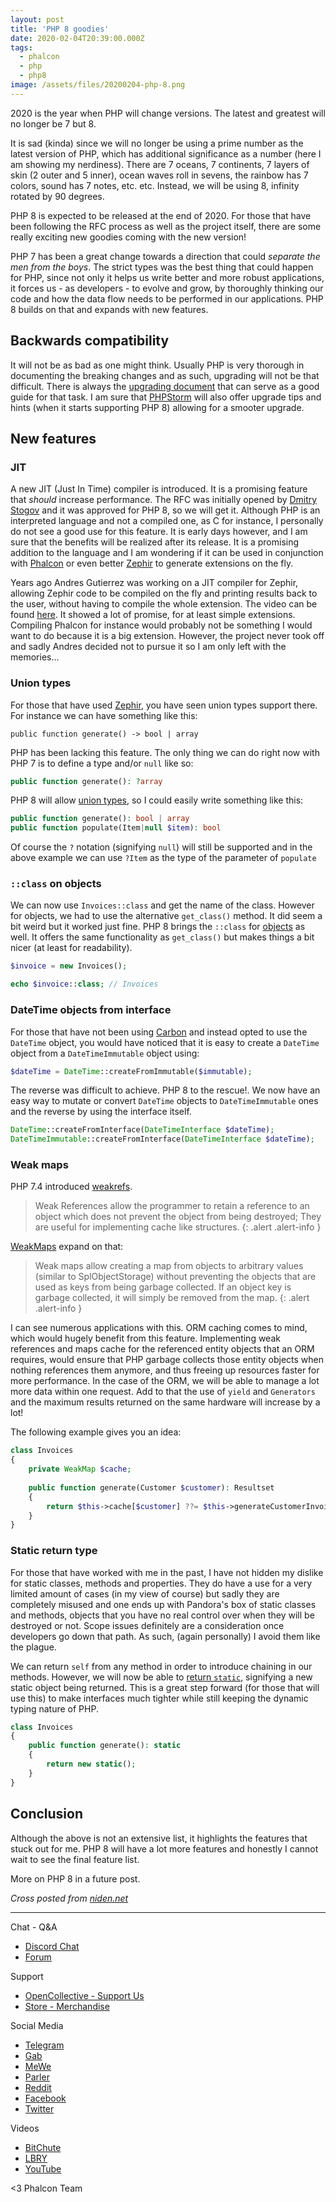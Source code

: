 ```yaml
---
layout: post
title: 'PHP 8 goodies'
date: 2020-02-04T20:39:00.000Z
tags:
  - phalcon
  - php
  - php8
image: /assets/files/20200204-php-8.png
---
```

2020 is the year when PHP will change versions. The latest and greatest will no longer be 7 but 8.

<!--more-->

It is sad (kinda) since we will no longer be using a prime number as the latest version of PHP, which has additional significance as a number (here I am showing my nerdiness). There are 7 oceans, 7 continents, 7 layers of skin (2 outer and 5 inner), ocean waves roll in sevens, the rainbow has 7 colors, sound has 7 notes, etc. etc. Instead, we will be using 8, infinity rotated by 90 degrees.

PHP 8 is expected to be released at the end of 2020. For those that have been following the RFC process as well as the project itself, there are some really exciting new goodies coming with the new version!

PHP 7 has been a great change towards a direction that could _separate the men from the boys_. The strict types was the best thing that could happen for PHP, since not only it helps us write better and more robust applications, it forces us - as developers - to evolve and grow, by thoroughly thinking our code and how the data flow needs to be performed in our applications. PHP 8 builds on that and expands with new features.

## Backwards compatibility
It will not be as bad as one might think. Usually PHP is very thorough in documenting the breaking changes and as such, upgrading will not be that difficult. There is always the [upgrading document](https://github.com/php/php-src/blob/master/UPGRADING#L20) that can serve as a good guide for that task. I am sure that [PHPStorm](https://phpstorm.jetbrains.com) will also offer upgrade tips and hints (when it starts supporting PHP 8) allowing for a smooter upgrade.

## New features
### JIT
A new JIT (Just In Time) compiler is introduced. It is a promising feature that _should_ increase performance. The RFC was initially opened by [Dmitry Stogov](https://wiki.php.net/rfc/jit) and it was approved for PHP 8, so we will get it. Although PHP is an interpreted language and not a compiled one, as C for instance, I personally do not see a good use for this feature. It is early days however, and I am sure that the benefits will be realized after its release. It is a promising addition to the language and I am wondering if it can be used in conjunction with [Phalcon](https://phalcon.io) or even better [Zephir](https://zephir-lang.com) to generate extensions on the fly. 

Years ago Andres Gutierrez was working on a JIT compiler for Zephir, allowing Zephir code to be compiled on the fly and printing results back to the user, without having to compile the whole extension. The video can be found [here](https://player.vimeo.com/video/91588214). It showed a lot of promise, for at least simple extensions. Compiling Phalcon for instance would probably not be something I would want to do because it is a big extension. However, the project never took off and sadly Andres decided not to pursue it so I am only left with the memories...

### Union types
For those that have used [Zephir](https://zephir-lang.com), you have seen union types support there. For instance we can have something like this:

```zephir
public function generate() -> bool | array
```
PHP has been lacking this feature. The only thing we can do right now with PHP 7 is to define a type and/or `null` like so:

```php
public function generate(): ?array
```
PHP 8  will allow [union types](https://wiki.php.net/rfc/union_types_v2), so I could easily write something like this:
```php
public function generate(): bool | array
public function populate(Item|null $item): bool
```
Of course the `?` notation (signifying `null`) will still be supported and in the above example we can use `?Item` as the type of the parameter of `populate`

### `::class` on objects
We can now use `Invoices::class` and get the name of the class. However for objects, we had to use the alternative `get_class()` method. It did seem a bit weird but it worked just fine. PHP 8 brings the `::class` for [objects](https://wiki.php.net/rfc/class_name_literal_on_object) as well. It offers the same functionality as `get_class()` but makes things a bit nicer (at least for readability).

```php
$invoice = new Invoices();

echo $invoice::class; // Invoices
```

### DateTime objects from interface
For those that have not been using [Carbon](https://carbon.nesbot.com/docs/) and instead opted to use the `DateTime` 
object, you would have noticed that it is easy to create a `DateTime` object from a `DateTimeImmutable` object using:

```php
$dateTime = DateTime::createFromImmutable($immutable);
```
The reverse was difficult to achieve. PHP 8 to the rescue!. We now have an easy way to mutate or convert 
`DateTime` objects to `DateTimeImmutable` ones and the reverse by using the interface itself.

```php
DateTime::createFromInterface(DateTimeInterface $dateTime);
DateTimeImmutable::createFromInterface(DateTimeInterface $dateTime);
```

### Weak maps
PHP 7.4 introduced [weakrefs](https://wiki.php.net/rfc/weakrefs). 

> Weak References allow the programmer to retain a reference to an object which does not prevent the object from being destroyed; They are useful for implementing cache like structures.
{: .alert .alert-info }

[WeakMaps](https://wiki.php.net/rfc/weak_maps) expand on that:

> Weak maps allow creating a map from objects to arbitrary values (similar to SplObjectStorage) without preventing the objects that are used as keys from being garbage collected. If an object key is garbage collected, it will simply be removed from the map.
{: .alert .alert-info }

I can see numerous applications with this. ORM caching comes to mind, which would hugely benefit from this feature. 
Implementing weak references and maps cache for the referenced entity objects that an ORM requires, would ensure that 
PHP garbage collects those entity objects when nothing references them anymore, and thus freeing up resources faster 
for more performance. In the case of the ORM, we will be able to manage a lot more data within one request. Add to that 
the use of `yield` and `Generators` and the maximum results returned on the same hardware will increase by a lot!

The following example gives you an idea:

```php
class Invoices
{
    private WeakMap $cache;
 
    public function generate(Customer $customer): Resultset
    {
        return $this->cache[$customer] ??= $this->generateCustomerInvoices($customer);
    }
}
```

### Static return type
For those that have worked with me in the past, I have not hidden my dislike for static classes, methods and properties. They do have a use for a very limited amount of cases (in my view of course) but sadly they are completely misused and one ends up with Pandora's box of static classes and methods, objects that you have no real control over when they will be destroyed or not. Scope issues definitely are a consideration once developers go down that path. As such, (again personally) I avoid them like the plague.

We can return `self` from any method in order to introduce chaining in our methods. However, we will now be able to [return `static`](https://wiki.php.net/rfc/static_return_type), signifying a new static object being returned. This is a great step forward (for those that will use this) to make interfaces much tighter while still keeping the dynamic typing nature of PHP.

```php
class Invoices
{
    public function generate(): static
    {
        return new static();
    }
}
```

## Conclusion
Although the above is not an extensive list, it highlights the features that stuck out for me. PHP 8 will have a lot more features and honestly I cannot wait to see the final feature list. 

More on PHP 8 in a future post.

_Cross posted from [niden.net](https://niden.net/post/php-8-goodies/)_

<hr>

Chat - Q&A

* [Discord Chat](https://phalcon.io/discord)
* [Forum](https://phalcon.link/forum)

Support

* [OpenCollective - Support Us](https://phalcon.io/fund)
* [Store - Merchandise](https://phalcon.io/store)

Social Media

* [Telegram](https://phalcon.io/telegram)
* [Gab](https://phalcon.io/gab)
* [MeWe](https://phalcon.io/mewe)
* [Parler](https://phalcon.io/parler)
* [Reddit](https://phalcon.io/reddit)
* [Facebook](https://phalcon.io/fb)
* [Twitter](https://phalcon.io/t)

Videos

* [BitChute](https://phalcon.io/bitchute)
* [LBRY](https://phalcon.io/lbry)
* [YouTube](https://phalcon.io/youtube)

<3 Phalcon Team
